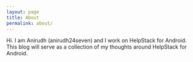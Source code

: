 ```yaml
---
layout: page
title: About
permalink: about/
---
```


Hi. I am Anirudh (anirudh24seven) and I work on HelpStack for Android. This blog will serve as a collection of my thoughts around HelpStack for Android.
